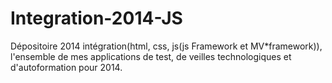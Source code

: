 Integration-2014-JS
===================

Dépositoire 2014 intégration(html, css, js(js Framework et MV*framework)), l'ensemble de mes applications de test, de veilles technologiques et d'autoformation pour 2014.
